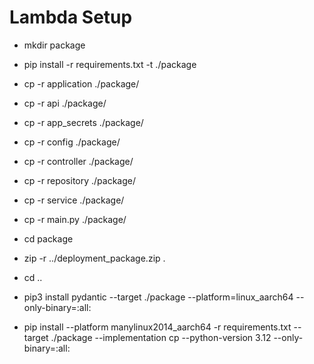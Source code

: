 # Lambda Setup

- mkdir package
- pip install -r requirements.txt -t ./package
- cp -r application ./package/
- cp -r api ./package/
- cp -r app_secrets ./package/
- cp -r config  ./package/
- cp -r controller  ./package/
- cp -r repository  ./package/
- cp -r service  ./package/
- cp -r main.py ./package/
- cd package
- zip -r ../deployment_package.zip .
- cd ..


- pip3 install  pydantic --target ./package  --platform=linux_aarch64 --only-binary=:all:

- pip install --platform manylinux2014_aarch64  -r requirements.txt --target ./package --implementation cp --python-version 3.12 --only-binary=:all: